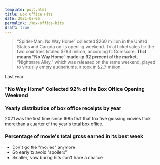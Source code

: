```yaml
---
template: post.html
title: Box Office Hits
date: 2021-05-06
permalink: /box-office-hits
draft: true
---
```


<link rel='stylesheet' type='text/css' href='style.css'>

> “Spider-Man: No Way Home” collected $260 million in the United States and Canada on its opening weekend. Total ticket sales for the two countries totaled $283 million, according to Comscore. **That means “No Way Home” made up 92 percent of the market.** “Nightmare Alley,” which was released on the same weekend, played to virtually empty auditoriums. It took in $2.7 million.

Last year  

### "No Way Home" Collected 92% of the Box Office Opening Weekend
<div class='weekly-top-percent'></div>


### Yearly distribution of box office receipts by year

<div class='year-distribution'></div>

2021 was the first time since 1985 that that top five grossing movies took more than a quarter of the year's total box office.



### Percentage of movie's total gross earned in its best week

<div class='best-week-scatter'></div>

- Don't go the "movies" anymore
- Go early to avoid "spoilers"
- Smaller, slow buring hits don't have a chance


<!-- <div class='year-sm'></div> -->

<!-- <h3>Box office percentage, by week of release</h3> -->

<!-- <div class='by-movie'></div> -->




<script src='https://roadtolarissa.com/slinks/static-rss/d3_.js'></script>

<script src='util.js'></script>
<script src='draw-weekly-top-percent.js'></script>
<script src='draw-best-week-scatter.js'></script>
<script src='draw-year-distribution.js'></script>
<script src='init.js'></script>



